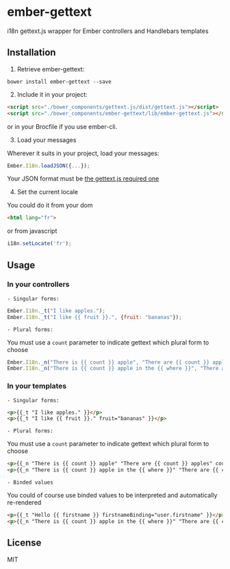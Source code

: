 # ember-gettext

i18n gettext.js wrapper for Ember controllers and Handlebars templates


## Installation

1. Retrieve ember-gettext:

```
bower install ember-gettext --save
```

2. Include it in your project:

```html
<script src="./bower_components/gettext.js/dist/gettext.js"></script>
<script src="./bower_components/ember-gettext/lib/ember-gettext.js"></script>
```
or in your Brocfile if you use ember-cli.

3. Load your messages

Wherever it suits in your project, load your messages:

```javascript
Ember.I18n.loadJSON({...});
```

Your JSON format must be [the gettext.js required one](https://github.com/guillaumepotier/gettext.js#required-json-format)

4. Set the current locale

You could do it from your dom

```html
<html lang="fr">
```

or from javascript

```javascript
i18n.setLocate('fr');
```

## Usage

### In your controllers

    - Singular forms:

```javascript
Ember.I18n._t("I like apples.");
Ember.I18n._t("I like {{ fruit }}.", {fruit: "bananas"});
```

    - Plural forms:

You must use a `count` parameter to indicate gettext which plural form to choose

```javascript
Ember.I18n._n("There is {{ count }} apple", "There are {{ count }} apples", { count: 42 });
Ember.I18n._n("There is {{ count }} apple in the {{ where }}", "There are {{ count }} apples in the {{ where }}", { count: 12, where: "fridge" });
```

### In your templates

    - Singular forms:

```html
<p>{{_t "I like apples." }}</p>
<p>{{_t "I like {{ fruit }}." fruit="bananas" }}</p>
```

    - Plural forms:

You must use a `count` parameter to indicate gettext which plural form to choose

```html
<p>{{_n "There is {{ count }} apple" "There are {{ count }} apples" count=42 }}</p>
<p>{{_n "There is {{ count }} apple in the {{ where }}" "There are {{ count }} apples in the {{ where }}" count=12 where="fridge" }}</p>
```

    - Binded values

You could of course use binded values to be interpreted and automatically
re-rendered

```html
<p>{{_t "Hello {{ firstname }} firstnameBinding="user.firstname" }}</p>
<p>{{_n "There is {{ count }} apple in the {{ where }}" "There are {{ count }} apples in the {{ where }}" countBinding="fruits.count" whereBinding="fruits.container" }}</p>
```

## License

MIT
